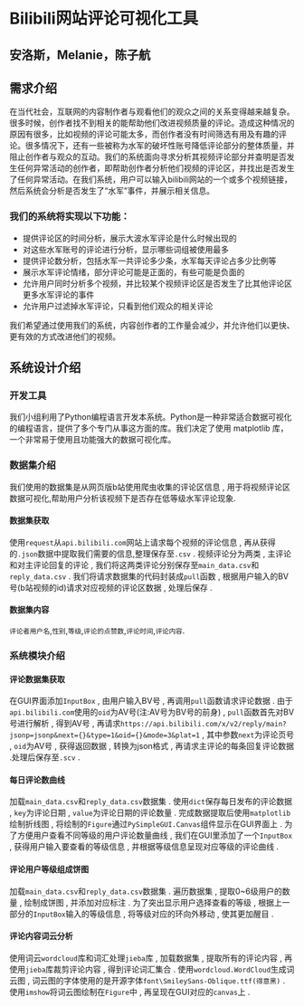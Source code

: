 # Bilibili网站评论可视化工具
## 安洛斯，Melanie，陈子航

## 需求介绍
在当代社会，互联网的内容制作者与观看他们的观众之间的关系变得越来越复杂。很多时候，创作者找不到相关的能帮助他们改进视频质量的评论。造成这种情况的原因有很多，比如视频的评论可能太多，而创作者没有时间筛选有用及有趣的评论。很多情况下，还有一些被称为水军的破坏性账号降低评论部分的整体质量，并阻止创作者与观众的互动。我们的系统面向寻求分析其视频评论部分并查明是否发生任何异常活动的创作者，即帮助创作者分析他们视频的评论区，并找出是否发生了任何异常活动。在我们系统，用户可以输入bilibili网站的一个或多个视频链接，然后系统会分析是否发生了“水军”事件，并展示相关信息。

### 我们的系统将实现以下功能：
* 提供评论区的时间分析，展示大波水军评论是什么时候出现的
* 对这些水军账号的评论进行分析，显示哪些词组被使用最多
* 提供评论数分析，包括水军一共评论多少条，水军每天评论占多少比例等
* 展示水军评论情绪，部分评论可能是正面的，有些可能是负面的
* 允许用户同时分析多个视频，并比较某个视频评论区是否发生了比其他评论区更多水军评论的事件
* 允许用户过滤掉水军评论，只看到他们观众的相关评论

我们希望通过使用我们的系统，内容创作者的工作量会减少，并允许他们以更快、更有效的方式改进他们的视频。

## 系统设计介绍
### 开发工具
我们小组利用了Python编程语言开发本系统。Python是一种非常适合数据可视化的编程语言，提供了多个专门从事这方面的库。我们决定了使用 matplotlib 库，一个非常易于使用且功能强大的数据可视化库。

### 数据集介绍
我们使用的数据集是从网页版b站使用爬虫收集的评论区信息 , 用于将视频评论区数据可视化,帮助用户分析该视频下是否存在低等级水军评论现象.
#### 数据集获取
使用`request`从`api.bilibili.com`网站上请求每个视频的评论信息 , 再从获得的`.json`数据中提取我们需要的信息,整理保存至`.csv` . 视频评论分为两类 , 主评论和对主评论回复的评论 , 我们将这两类评论分别保存至`main_data.csv`和`reply_data.csv` . 我们将请求数据集的代码封装成`pull`函数 , 根据用户输入的BV号(b站视频的id)请求对应视频的评论区数据 , 处理后保存 .
#### 数据集内容
`评论者用户名`,`性别`,`等级`,`评论的点赞数`,`评论时间`,`评论内容`.
### 系统模块介绍
#### 评论数据集获取
在GUI界面添加`InputBox` , 由用户输入BV号 , 再调用`pull`函数请求评论数据 . 由于`api.bilibili.com`使用的`oid`为AV号(注:AV号为BV号的前身) , `pull`函数首先对BV号进行解析 , 得到AV号 , 再请求`https://api.bilibili.com/x/v2/reply/main?jsonp=jsonp&next={}&type=1&oid={}&mode=3&plat=1` , 其中参数`next`为评论页号 , `oid`为AV号 , 获得返回数据 , 转换为json格式 , 再请求主评论的每条回复评论数据 .处理后保存至`.scv` .
#### 每日评论数曲线
加载`main_data.csv`和`reply_data.csv`数据集 . 使用`dict`保存每日发布的评论数据 , `key`为评论日期 , `value`为评论日期的评论数量 . 完成数据提取后使用`matplotlib`绘制折线图 , 将绘制的`Figure`通过`PySimpleGUI.Canvas`组件显示在GUI界面上 .
为了方便用户查看不同等级的用户评论数量曲线 , 我们在GUI里添加了一个`InputBox` , 获得用户输入要查看的等级信息 , 并根据等级信息呈现对应等级的评论曲线 .
#### 评论用户等级组成饼图
加载`main_data.csv`和`reply_data.csv`数据集 . 遍历数据集 , 提取0~6级用户的数量 , 绘制成饼图 , 并添加对应标注 . 为了突出显示用户选择查看的等级 , 根据上一部分的`InputBox`输入的等级信息 , 将等级对应的环向外移动 , 使其更加醒目 .
#### 评论内容词云分析
使用词云`wordcloud`库和词汇处理`jieba`库 , 加载数据集 , 提取所有的评论内容 , 再使用`jieba`库裁剪评论内容 , 得到评论词汇集合 . 使用`wordcloud.WordCloud`生成词云图 , 词云图的字体使用的是开源字体`font\SmileySans-Oblique.ttf(得意黑)` . 使用`imshow`将词云图绘制在`Figure`中 , 再呈现在GUI对应的`canvas`上 .
